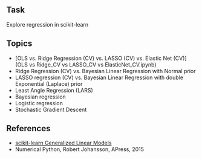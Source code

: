## Task
Explore regression in scikit-learn

## Topics
* [OLS vs. Ridge Regression (CV) vs. LASSO (CV) vs. Elastic Net (CV)](OLS vs Ridge_CV vs LASSO_CV vs ElasticNet_CV.ipynb)
* Ridge Regression (CV) vs. Bayesian Linear Regression with Normal prior
* LASSO regression (CV) vs. Bayesian Linear Regression with double Exponential (Laplace) prior
* Least Angle Regression (LARS)
* Bayesian regression
* Logistic regression
* Stochastic Gradient Descent

## References
* [scikit-learn Generalized Linear Models](http://scikit-learn.org/stable/modules/classes.html#module-sklearn.linear_model)
* Numerical Python, Robert Johansson, APress, 2015
